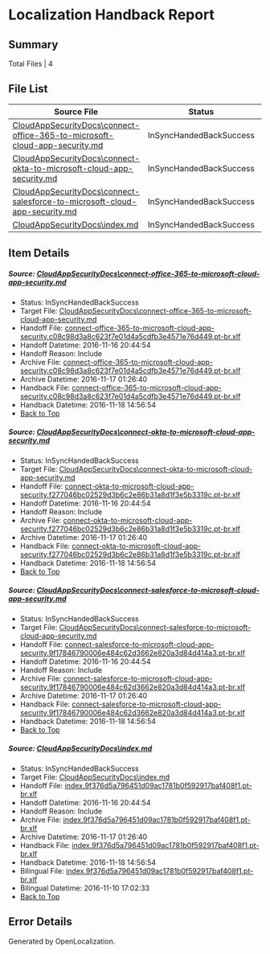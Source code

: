 # <a name='report-top'></a> Localization Handback Report

## Summary
 Total Files | 4

## File List
 Source File | Status | Details 
 ----------- | ------ | ------- 
 [CloudAppSecurityDocs\connect-office-365-to-microsoft-cloud-app-security.md](https://github.com/Microsoft/CloudAppSecurityDocs-pr/blob/759692e7b270d87dc1becf88453d095f2382c411/CloudAppSecurityDocs/connect-office-365-to-microsoft-cloud-app-security.md) | InSyncHandedBackSuccess | [Details](#31abf4ad6ee9326894592e1a98b3232bd4c0378715)
 [CloudAppSecurityDocs\connect-okta-to-microsoft-cloud-app-security.md](https://github.com/Microsoft/CloudAppSecurityDocs-pr/blob/759692e7b270d87dc1becf88453d095f2382c411/CloudAppSecurityDocs/connect-okta-to-microsoft-cloud-app-security.md) | InSyncHandedBackSuccess | [Details](#3fd8ada1ce622da339368c64ecc8b1d319b9c33316)
 [CloudAppSecurityDocs\connect-salesforce-to-microsoft-cloud-app-security.md](https://github.com/Microsoft/CloudAppSecurityDocs-pr/blob/759692e7b270d87dc1becf88453d095f2382c411/CloudAppSecurityDocs/connect-salesforce-to-microsoft-cloud-app-security.md) | InSyncHandedBackSuccess | [Details](#28ce67bd096d82e3775a281359fc100e2c21471517)
 [CloudAppSecurityDocs\index.md](https://github.com/Microsoft/CloudAppSecurityDocs-pr/blob/23e30c53f65fd7a0357a7bb7f116727163e0800d/CloudAppSecurityDocs/index.md) | InSyncHandedBackSuccess | [Details](#d35e70624ffa969c086ece8d67e209d7b168f67433)

## Item Details
##### <a name='31abf4ad6ee9326894592e1a98b3232bd4c0378715'></a> Source: [CloudAppSecurityDocs\connect-office-365-to-microsoft-cloud-app-security.md](https://github.com/Microsoft/CloudAppSecurityDocs-pr/blob/759692e7b270d87dc1becf88453d095f2382c411/CloudAppSecurityDocs/connect-office-365-to-microsoft-cloud-app-security.md)
* Status: InSyncHandedBackSuccess
* Target File: [CloudAppSecurityDocs\connect-office-365-to-microsoft-cloud-app-security.md](https://github.com/Microsoft/CloudAppSecurityDocs-pr.pt-br/blob/11b2721e0d1bb8cb11c28d5ff55945dcf2818100/CloudAppSecurityDocs/connect-office-365-to-microsoft-cloud-app-security.md)
* Handoff File: [connect-office-365-to-microsoft-cloud-app-security.c08c98d3a8c623f7e01d4a5cdfb3e4571e76d449.pt-br.xlf](https://github.com/Microsoft/CloudAppSecurityDocs-pr.handoff/blob/851457bb62fc97de1659996c6dc9b83e4040d2cf/ol-handoff/Microsoft/CloudAppSecurityDocs-pr.pt-br/live/ht/connect-office-365-to-microsoft-cloud-app-security.c08c98d3a8c623f7e01d4a5cdfb3e4571e76d449.pt-br.xlf)
* Handoff Datetime: 2016-11-16 20:44:54
* Handoff Reason: Include
* Archive File: [connect-office-365-to-microsoft-cloud-app-security.c08c98d3a8c623f7e01d4a5cdfb3e4571e76d449.pt-br.xlf](https://github.com/Microsoft/CloudAppSecurityDocs-pr.handoff/blob/5ac84283bff7b40b8a79fb2e9f6d5c45da123562/ol-archive/Microsoft/CloudAppSecurityDocs-pr.pt-br/live/ht/connect-office-365-to-microsoft-cloud-app-security.c08c98d3a8c623f7e01d4a5cdfb3e4571e76d449.pt-br.xlf)
* Archive Datetime: 2016-11-17 01:26:40
* Handback File: [connect-office-365-to-microsoft-cloud-app-security.c08c98d3a8c623f7e01d4a5cdfb3e4571e76d449.pt-br.xlf](https://github.com/Microsoft/CloudAppSecurityDocs-pr.handback/blob/172ff8fd896ed3b5f23ee6978d759138e0311184/ol-handback/Microsoft/CloudAppSecurityDocs-pr.pt-br/live/ht/connect-office-365-to-microsoft-cloud-app-security.c08c98d3a8c623f7e01d4a5cdfb3e4571e76d449.pt-br.xlf)
* Handback Datetime: 2016-11-18 14:56:54
* [Back to Top](#report-top)

##### <a name='3fd8ada1ce622da339368c64ecc8b1d319b9c33316'></a> Source: [CloudAppSecurityDocs\connect-okta-to-microsoft-cloud-app-security.md](https://github.com/Microsoft/CloudAppSecurityDocs-pr/blob/759692e7b270d87dc1becf88453d095f2382c411/CloudAppSecurityDocs/connect-okta-to-microsoft-cloud-app-security.md)
* Status: InSyncHandedBackSuccess
* Target File: [CloudAppSecurityDocs\connect-okta-to-microsoft-cloud-app-security.md](https://github.com/Microsoft/CloudAppSecurityDocs-pr.pt-br/blob/11b2721e0d1bb8cb11c28d5ff55945dcf2818100/CloudAppSecurityDocs/connect-okta-to-microsoft-cloud-app-security.md)
* Handoff File: [connect-okta-to-microsoft-cloud-app-security.f277046bc02529d3b6c2e86b31a8d1f3e5b3319c.pt-br.xlf](https://github.com/Microsoft/CloudAppSecurityDocs-pr.handoff/blob/851457bb62fc97de1659996c6dc9b83e4040d2cf/ol-handoff/Microsoft/CloudAppSecurityDocs-pr.pt-br/live/ht/connect-okta-to-microsoft-cloud-app-security.f277046bc02529d3b6c2e86b31a8d1f3e5b3319c.pt-br.xlf)
* Handoff Datetime: 2016-11-16 20:44:54
* Handoff Reason: Include
* Archive File: [connect-okta-to-microsoft-cloud-app-security.f277046bc02529d3b6c2e86b31a8d1f3e5b3319c.pt-br.xlf](https://github.com/Microsoft/CloudAppSecurityDocs-pr.handoff/blob/5ac84283bff7b40b8a79fb2e9f6d5c45da123562/ol-archive/Microsoft/CloudAppSecurityDocs-pr.pt-br/live/ht/connect-okta-to-microsoft-cloud-app-security.f277046bc02529d3b6c2e86b31a8d1f3e5b3319c.pt-br.xlf)
* Archive Datetime: 2016-11-17 01:26:40
* Handback File: [connect-okta-to-microsoft-cloud-app-security.f277046bc02529d3b6c2e86b31a8d1f3e5b3319c.pt-br.xlf](https://github.com/Microsoft/CloudAppSecurityDocs-pr.handback/blob/172ff8fd896ed3b5f23ee6978d759138e0311184/ol-handback/Microsoft/CloudAppSecurityDocs-pr.pt-br/live/ht/connect-okta-to-microsoft-cloud-app-security.f277046bc02529d3b6c2e86b31a8d1f3e5b3319c.pt-br.xlf)
* Handback Datetime: 2016-11-18 14:56:54
* [Back to Top](#report-top)

##### <a name='28ce67bd096d82e3775a281359fc100e2c21471517'></a> Source: [CloudAppSecurityDocs\connect-salesforce-to-microsoft-cloud-app-security.md](https://github.com/Microsoft/CloudAppSecurityDocs-pr/blob/759692e7b270d87dc1becf88453d095f2382c411/CloudAppSecurityDocs/connect-salesforce-to-microsoft-cloud-app-security.md)
* Status: InSyncHandedBackSuccess
* Target File: [CloudAppSecurityDocs\connect-salesforce-to-microsoft-cloud-app-security.md](https://github.com/Microsoft/CloudAppSecurityDocs-pr.pt-br/blob/11b2721e0d1bb8cb11c28d5ff55945dcf2818100/CloudAppSecurityDocs/connect-salesforce-to-microsoft-cloud-app-security.md)
* Handoff File: [connect-salesforce-to-microsoft-cloud-app-security.9f17846790006e484c62d3662e820a3d84d414a3.pt-br.xlf](https://github.com/Microsoft/CloudAppSecurityDocs-pr.handoff/blob/851457bb62fc97de1659996c6dc9b83e4040d2cf/ol-handoff/Microsoft/CloudAppSecurityDocs-pr.pt-br/live/ht/connect-salesforce-to-microsoft-cloud-app-security.9f17846790006e484c62d3662e820a3d84d414a3.pt-br.xlf)
* Handoff Datetime: 2016-11-16 20:44:54
* Handoff Reason: Include
* Archive File: [connect-salesforce-to-microsoft-cloud-app-security.9f17846790006e484c62d3662e820a3d84d414a3.pt-br.xlf](https://github.com/Microsoft/CloudAppSecurityDocs-pr.handoff/blob/5ac84283bff7b40b8a79fb2e9f6d5c45da123562/ol-archive/Microsoft/CloudAppSecurityDocs-pr.pt-br/live/ht/connect-salesforce-to-microsoft-cloud-app-security.9f17846790006e484c62d3662e820a3d84d414a3.pt-br.xlf)
* Archive Datetime: 2016-11-17 01:26:40
* Handback File: [connect-salesforce-to-microsoft-cloud-app-security.9f17846790006e484c62d3662e820a3d84d414a3.pt-br.xlf](https://github.com/Microsoft/CloudAppSecurityDocs-pr.handback/blob/172ff8fd896ed3b5f23ee6978d759138e0311184/ol-handback/Microsoft/CloudAppSecurityDocs-pr.pt-br/live/ht/connect-salesforce-to-microsoft-cloud-app-security.9f17846790006e484c62d3662e820a3d84d414a3.pt-br.xlf)
* Handback Datetime: 2016-11-18 14:56:54
* [Back to Top](#report-top)

##### <a name='d35e70624ffa969c086ece8d67e209d7b168f67433'></a> Source: [CloudAppSecurityDocs\index.md](https://github.com/Microsoft/CloudAppSecurityDocs-pr/blob/23e30c53f65fd7a0357a7bb7f116727163e0800d/CloudAppSecurityDocs/index.md)
* Status: InSyncHandedBackSuccess
* Target File: [CloudAppSecurityDocs\index.md](https://github.com/Microsoft/CloudAppSecurityDocs-pr.pt-br/blob/11b2721e0d1bb8cb11c28d5ff55945dcf2818100/CloudAppSecurityDocs/index.md)
* Handoff File: [index.9f376d5a796451d09ac1781b0f592917baf408f1.pt-br.xlf](https://github.com/Microsoft/CloudAppSecurityDocs-pr.handoff/blob/851457bb62fc97de1659996c6dc9b83e4040d2cf/ol-handoff/Microsoft/CloudAppSecurityDocs-pr.pt-br/live/ht/index.9f376d5a796451d09ac1781b0f592917baf408f1.pt-br.xlf)
* Handoff Datetime: 2016-11-16 20:44:54
* Handoff Reason: Include
* Archive File: [index.9f376d5a796451d09ac1781b0f592917baf408f1.pt-br.xlf](https://github.com/Microsoft/CloudAppSecurityDocs-pr.handoff/blob/5ac84283bff7b40b8a79fb2e9f6d5c45da123562/ol-archive/Microsoft/CloudAppSecurityDocs-pr.pt-br/live/ht/index.9f376d5a796451d09ac1781b0f592917baf408f1.pt-br.xlf)
* Archive Datetime: 2016-11-17 01:26:40
* Handback File: [index.9f376d5a796451d09ac1781b0f592917baf408f1.pt-br.xlf](https://github.com/Microsoft/CloudAppSecurityDocs-pr.handback/blob/172ff8fd896ed3b5f23ee6978d759138e0311184/ol-handback/Microsoft/CloudAppSecurityDocs-pr.pt-br/live/ht/index.9f376d5a796451d09ac1781b0f592917baf408f1.pt-br.xlf)
* Handback Datetime: 2016-11-18 14:56:54
* Bilingual File: [index.9f376d5a796451d09ac1781b0f592917baf408f1.pt-br.xlf](https://github.com/Microsoft/CloudAppSecurityDocs-pr.handback/blob/1dc7d018cb054c599f46ae319418b8c7b49ec458/ol-handback/Microsoft/CloudAppSecurityDocs-pr.pt-br/live/ht/index.9f376d5a796451d09ac1781b0f592917baf408f1.pt-br.xlf)
* Bilingual Datetime: 2016-11-10 17:02:33
* [Back to Top](#report-top)


## Error Details

Generated by OpenLocalization.
